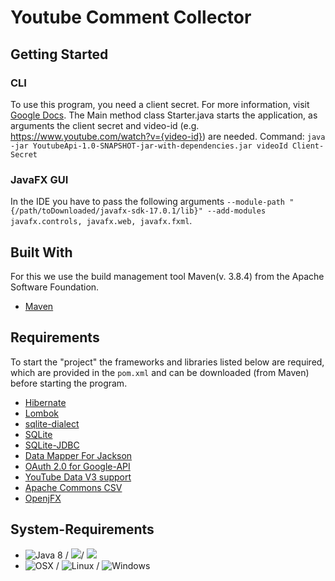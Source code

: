# Youtube Comment Collector

## Getting Started
### CLI
To use this program, you need a client secret. For more information, visit [Google Docs](https://developers.google.com/adwords/api/docs/guides/authentication).
The Main method class Starter.java starts the application, as arguments the client secret and video-id (e.g. https://www.youtube.com/watch?v={video-id}) are needed.
Command: `java -jar YoutubeApi-1.0-SNAPSHOT-jar-with-dependencies.jar videoId Client-Secret`

### JavaFX GUI
In the IDE you have to pass the following arguments `--module-path "{/path/toDownloaded/javafx-sdk-17.0.1/lib}" --add-modules javafx.controls, javafx.web, javafx.fxml`.

## Built With
For this we use the build management tool Maven(v. 3.8.4) from the Apache Software Foundation.
* [Maven](https://maven.apache.org/)

## Requirements
To start the "project" the frameworks and libraries listed below are required, which are provided in the `pom.xml` and
can be downloaded (from Maven) before starting the program. 
* [Hibernate](https://hibernate.org/)
* [Lombok](https://projectlombok.org/)
* [sqlite-dialect](https://github.com/gwenn/sqlite-dialect)
* [SQLite](https://www.sqlite.org/)
* [SQLite-JDBC](https://github.com/xerial/sqlite-jdbc)
* [Data Mapper For Jackson](https://mvnrepository.com/artifact/org.codehaus.jackson/jackson-mapper-asl)
* [OAuth 2.0 for Google-API](https://developers.google.com/identity/protocols/oauth2)
* [YouTube Data V3 support](https://developers.google.com/resources/api-libraries/documentation/youtube/v3/java/latest/com/google/api/services/youtube/YouTube.html)
* [Apache Commons CSV](https://commons.apache.org/proper/commons-csv/)
* [OpenjFX](https://openjfx.io/)

## System-Requirements
* ![Java 8](https://img.shields.io/badge/Java-8-green.svg) / ![](https://img.shields.io/badge/Java%20JDK-1.8-green)/ ![](https://img.shields.io/badge/Maven-3.8.4-green.svg)
* ![OSX](https://img.shields.io/badge/OS-OSX-green.svg) / ![Linux](https://img.shields.io/badge/OS-Linux-green.svg) /
  ![Windows](https://img.shields.io/badge/OS-Windows-green.svg)
